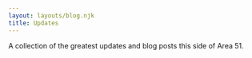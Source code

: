 ```yaml
---
layout: layouts/blog.njk
title: Updates
---
```


A collection of the greatest updates and blog posts this side of Area 51.


